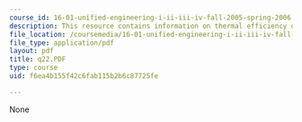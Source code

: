 ```yaml
---
course_id: 16-01-unified-engineering-i-ii-iii-iv-fall-2005-spring-2006
description: This resource contains information on thermal efficiency of a turbojet.
file_location: /coursemedia/16-01-unified-engineering-i-ii-iii-iv-fall-2005-spring-2006/f6ea4b155f42c6fab115b2b6c87725fe_q22.PDF
file_type: application/pdf
layout: pdf
title: q22.PDF
type: course
uid: f6ea4b155f42c6fab115b2b6c87725fe

---
```

None